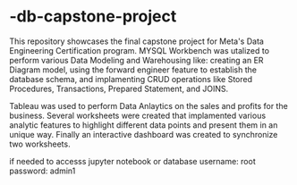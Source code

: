 # -db-capstone-project
This repository showcases the final capstone project for Meta's Data Engineering Certification program.
MYSQL Workbench was utalized to perform various Data Modeling and Warehousing like:
creating an ER Diagram model,
using the forward engineer feature to establish the database schema,
and implamenting CRUD operations like Stored Procedures, Transactions, Prepared Statement, and JOINS.

Tableau was used to perform Data Anlaytics on the sales and profits for the business.
Several worksheets were created that implamented various analytic features to highlight different data points and present them in an unique way.
Finally an interactive dashboard was created to synchronize two worksheets.

if needed to accesss jupyter notebook or database
username: root
password: admin1

